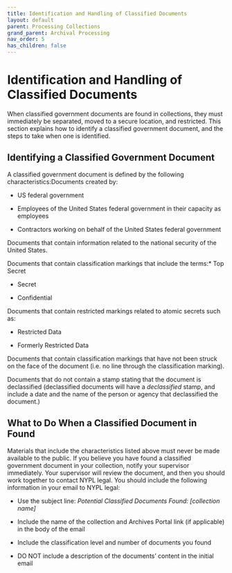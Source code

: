```yaml
---
title: Identification and Handling of Classified Documents
layout: default
parent: Processing Collections
grand_parent: Archival Processing
nav_order: 5
has_children: false
---
```

# Identification and Handling of Classified Documents

When classified government documents are found in collections, they must immediately be separated, moved to a secure location, and restricted. This section explains how to identify a classified government document, and the steps to take when one is identified. 

## Identifying a Classified Government Document

A classified government document is defined by the following characteristics:Documents created by:
* US federal government

* Employees of the United States federal government in their capacity as employees

* Contractors working on behalf of the United States federal government

Documents that contain information related to the national security of the United States.

Documents that contain classification markings that include the terms:* Top Secret

* Secret

* Confidential

Documents that contain restricted markings related to atomic secrets such as:

* Restricted Data

* Formerly Restricted Data

Documents that contain classification markings that have not been struck on the face of the document (i.e. no line through the classification marking).

Documents that do not contain a stamp stating that the document is declassified (declassified documents will have a _declassified_ stamp, and include a date and the name of the person or agency that declassified the document.)

## What to Do When a Classified Document in Found

Materials that include the characteristics listed above must never be made available to the public. If you believe you have found a classified government document in your collection, notify your supervisor immediately. Your supervisor will review the document, and then you should work together to contact NYPL legal. You should include the following information in your email to NYPL legal:

* Use the subject line: _Potential Classified Documents Found: \[collection name]_

* Include the name of the collection and Archives Portal link (if applicable) in the body of the email

* Include the classification level and number of documents you found

* DO NOT include a description of the documents’ content in the initial email